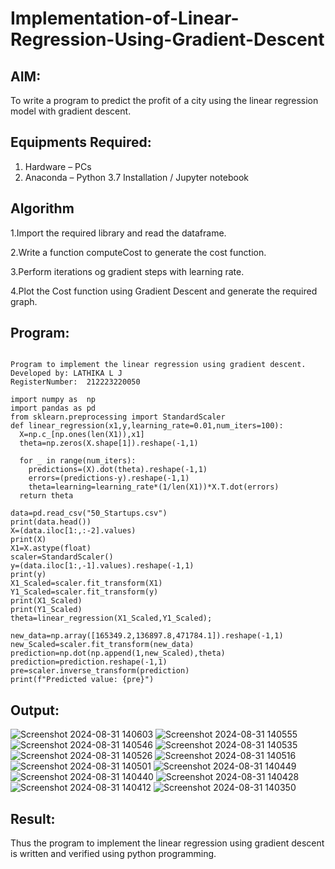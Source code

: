 # Implementation-of-Linear-Regression-Using-Gradient-Descent

## AIM:
To write a program to predict the profit of a city using the linear regression model with gradient descent.

## Equipments Required:
1. Hardware – PCs
2. Anaconda – Python 3.7 Installation / Jupyter notebook

## Algorithm
1.Import the required library and read the dataframe.

2.Write a function computeCost to generate the cost function.

3.Perform iterations og gradient steps with learning rate.

4.Plot the Cost function using Gradient Descent and generate the required graph. 

## Program:

```

Program to implement the linear regression using gradient descent.
Developed by: LATHIKA L J
RegisterNumber:  212223220050

import numpy as  np
import pandas as pd
from sklearn.preprocessing import StandardScaler
def linear_regression(x1,y,learning_rate=0.01,num_iters=100):
  X=np.c_[np.ones(len(X1)),x1]
  theta=np.zeros(X.shape[1]).reshape(-1,1)

  for _ in range(num_iters):
    predictions=(X).dot(theta).reshape(-1,1)
    errors=(predictions-y).reshape(-1,1)        
    theta=learning=learning_rate*(1/len(X1))*X.T.dot(errors)
  return theta

data=pd.read_csv("50_Startups.csv")
print(data.head())
X=(data.iloc[1:,:-2].values)
print(X)
X1=X.astype(float)
scaler=StandardScaler()
y=(data.iloc[1:,-1].values).reshape(-1,1)
print(y)
X1_Scaled=scaler.fit_transform(X1)
Y1_Scaled=scaler.fit_transform(y)
print(X1_Scaled)
print(Y1_Scaled)
theta=linear_regression(X1_Scaled,Y1_Scaled);

new_data=np.array([165349.2,136897.8,471784.1]).reshape(-1,1)
new_Scaled=scaler.fit_transform(new_data)
prediction=np.dot(np.append(1,new_Scaled),theta)
prediction=prediction.reshape(-1,1)
pre=scaler.inverse_transform(prediction)
print(f"Predicted value: {pre}")

```

## Output:

![Screenshot 2024-08-31 140603](https://github.com/user-attachments/assets/5d8fadbb-67e8-4c39-b4b9-bf74b3b70e19)
![Screenshot 2024-08-31 140555](https://github.com/user-attachments/assets/7fbf6c22-4c70-4239-923d-2b95fd371c35)
![Screenshot 2024-08-31 140546](https://github.com/user-attachments/assets/4e73de91-da8d-4a5c-8105-f852e5846ecb)
![Screenshot 2024-08-31 140535](https://github.com/user-attachments/assets/0a27a7d8-754e-4d4a-be80-b02967021020)
![Screenshot 2024-08-31 140526](https://github.com/user-attachments/assets/bbdf1a50-e1f6-4670-8a7f-e1d30ef18e0e)
![Screenshot 2024-08-31 140516](https://github.com/user-attachments/assets/97b3384b-a6e1-4940-a884-a1223194557a)
![Screenshot 2024-08-31 140501](https://github.com/user-attachments/assets/82cf341a-f0c2-4269-b91e-4a3ed706abe6)
![Screenshot 2024-08-31 140449](https://github.com/user-attachments/assets/04f9ac50-0540-402c-ba8a-6494a5671681)
![Screenshot 2024-08-31 140440](https://github.com/user-attachments/assets/eea2e4c2-8365-4336-ae2d-6f2dcda5c9c9)
![Screenshot 2024-08-31 140428](https://github.com/user-attachments/assets/3e375528-c939-4686-8d2c-092afd6ce1e8)
![Screenshot 2024-08-31 140412](https://github.com/user-attachments/assets/c25a9ce5-736e-43c8-8f47-646223710282)
![Screenshot 2024-08-31 140350](https://github.com/user-attachments/assets/18385998-acfe-4b9f-a34a-6db9f81e7c00)


## Result:
Thus the program to implement the linear regression using gradient descent is written and verified using python programming.

